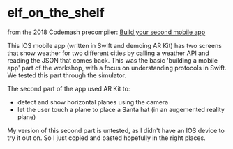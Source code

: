 # elf_on_the_shelf
from the 2018 Codemash precompiler: [Build your second mobile app](http://www.codemash.org/sessions/?id=6971)

This IOS mobile app (written in Swift and demoing AR Kit) has two screens that show weather for two different cities by calling a weather API and reading the JSON that comes back. This was the basic 'building a mobile app' part of the workshop, with a focus on understanding protocols in Swift. We tested this part through the simulator.

The second part of the app used AR Kit to:
* detect and show horizontal planes using the camera
* let the user touch a plane to place a Santa hat (in an augemented reality plane)

My version of this second part is untested, as I didn't have an IOS device to try it out on. So I just copied and pasted hopefully in the right places.
